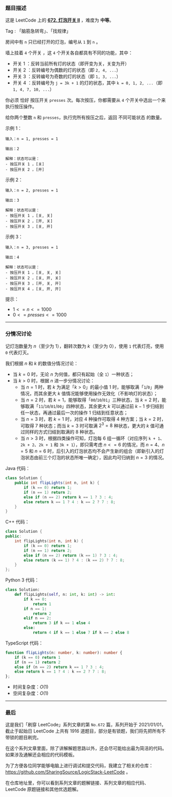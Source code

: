 ### 题目描述

这是 LeetCode 上的 **[672. 灯泡开关 Ⅱ](https://leetcode.cn/problems/bulb-switcher-ii/solution/by-ac_oier-3ttx/)** ，难度为 **中等**。

Tag : 「脑筋急转弯」、「找规律」



房间中有 `n` 只已经打开的灯泡，编号从 `1` 到 `n` 。

墙上挂着 `4` 个开关 ，这 `4` 个开关各自都具有不同的功能，其中：

* 开关 1 ：反转当前所有灯的状态（即开变为关，关变为开）
* 开关 2 ：反转编号为偶数的灯的状态（即 `2, 4, ...`）
* 开关 3 ：反转编号为奇数的灯的状态（即 `1, 3, ...`）
* 开关 4 ：反转编号为 `j = 3k + 1` 的灯的状态，其中 `k = 0, 1, 2, ...`（即 `1, 4, 7, 10, ...`）

你必须 恰好 按压开关 `presses` 次。每次按压，你都需要从 `4` 个开关中选出一个来执行按压操作。

给你两个整数 `n` 和 `presses`，执行完所有按压之后，返回 不同可能状态 的数量。

示例 1：
```
输入：n = 1, presses = 1

输出：2

解释：状态可以是：
- 按压开关 1 ，[关]
- 按压开关 2 ，[开]
```
示例 2：
```
输入：n = 2, presses = 1

输出：3

解释：状态可以是：
- 按压开关 1 ，[关, 关]
- 按压开关 2 ，[开, 关]
- 按压开关 3 ，[关, 开]
```
示例 3：
```
输入：n = 3, presses = 1

输出：4

解释：状态可以是：
- 按压开关 1 ，[关, 关, 关]
- 按压开关 2 ，[关, 开, 关]
- 按压开关 3 ，[开, 关, 开]
- 按压开关 4 ，[关, 开, 开]
```

提示：
* $1 <= n <= 1000$
* $0 <= presses <= 1000$

---

### 分情况讨论

记灯泡数量为 $n$（至少为 $1$），翻转次数为 $k$（至少为 $0$），使用 `1` 代表灯亮，使用 `0` 代表灯灭。

我们根据 $n$ 和 $k$ 的数值分情况讨论：

* 当 $k = 0$ 时，无论 $n$ 为何值，都只有起始（全 `1`）一种状态；
* 当 $k > 0$ 时，根据 $n$ 进一步分情况讨论：
    * 当 $n = 1$ 时，若 $k$ 为满足「$k > 0$」的最小值 $1$ 时，能够取满「`1`/`0`」两种情况，而其余更大 $k$ 值情况能够使用操作无效化（不影响灯的状态）；
    * 当 $n = 2$ 时，若 $k = 1$，能够取得「`00`/`10`/`01`」三种状态，当 $k = 2$ 时，能够取满「`11`/`10`/`01`/`00`」四种状态，其余更大 $k$ 可以通过前 $k - 1$ 步归结到任一状态，再通过最后一次的操作 $1$ 归结到任意状态；
    * 当 $n = 3$ 时，若 $k = 1$ 时，对应 $4$ 种操作可取得 $4$ 种方案；当 $k = 2$ 时，可取得 $7$ 种状态；而当 $k = 3$ 时可取满 $2^3 = 8$ 种状态，更大的 $k$ 值可通过同样的方式归结到取满的 $8$ 种状态。
    * 当 $n > 3$ 时，根据四类操作可知，灯泡每 $6$ 组一循环（对应序列 `k + 1`、`2k + 2`、`2k + 1` 和 `3k + 1`），即只需考虑 $n <= 6$ 的情况，而 $n = 4$、$n = 5$ 和 $n = 6$ 时，后引入的灯泡状态均不会产生新的组合（即新引入的灯泡状态由前三个灯泡的状态所唯一确定），因此均可归纳到 $n = 3$ 的情况。

Java 代码：
```Java
class Solution {
    public int flipLights(int n, int k) {
        if (k == 0) return 1;
        if (n == 1) return 2;
        else if (n == 2) return k == 1 ? 3 : 4;
        else return k == 1 ? 4 : k == 2 ? 7 : 8;
    }
}
```
C++ 代码：
```C++
class Solution {
public:
    int flipLights(int n, int k) {
        if (k == 0) return 1;
        if (n == 1) return 2;
        else if (n == 2) return (k == 1) ? 3 : 4;
        else return (k == 1) ? 4 : (k == 2) ? 7 : 8;
    }
};
```
Python 3 代码：
```Python
class Solution:
    def flipLights(self, n: int, k: int) -> int:
        if k == 0:
            return 1
        if n == 1:
            return 2
        elif n == 2:
            return 3 if k == 1 else 4
        else:
            return 4 if k == 1 else 7 if k == 2 else 8
```
TypeScript 代码：
```TypeScript
function flipLights(n: number, k: number): number {
    if (k == 0) return 1
    if (n == 1) return 2
    else if (n == 2) return k == 1 ? 3 : 4;
    else return k == 1 ? 4 : k == 2 ? 7 : 8;
};
```
* 时间复杂度：$O(1)$
* 空间复杂度：$O(1)$

---

### 最后

这是我们「刷穿 LeetCode」系列文章的第 `No.672` 篇，系列开始于 2021/01/01，截止于起始日 LeetCode 上共有 1916 道题目，部分是有锁题，我们将先把所有不带锁的题目刷完。

在这个系列文章里面，除了讲解解题思路以外，还会尽可能给出最为简洁的代码。如果涉及通解还会相应的代码模板。

为了方便各位同学能够电脑上进行调试和提交代码，我建立了相关的仓库：https://github.com/SharingSource/LogicStack-LeetCode 。

在仓库地址里，你可以看到系列文章的题解链接、系列文章的相应代码、LeetCode 原题链接和其他优选题解。

